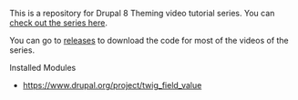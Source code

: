 This is a repository for Drupal 8 Theming video tutorial series. You can [check out the series here](http://watch-learn.com/video-tutorials/tags/drupal-8/).

You can go to [releases](https://github.com/ivandoric/d8theming/releases) to download the code for most of the videos of the series.

Installed Modules
- https://www.drupal.org/project/twig_field_value